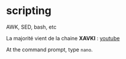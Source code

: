 # scripting
AWK, SED, bash, etc

La majorité vient de la chaine **XAVKI** : [youtube](https://www.youtube.com/watch?v=kKOSIYANa10&list=PLn6POgpklwWogkNWR3HHIo9nN_7HqWrB8)

At the command prompt, type `nano`.
